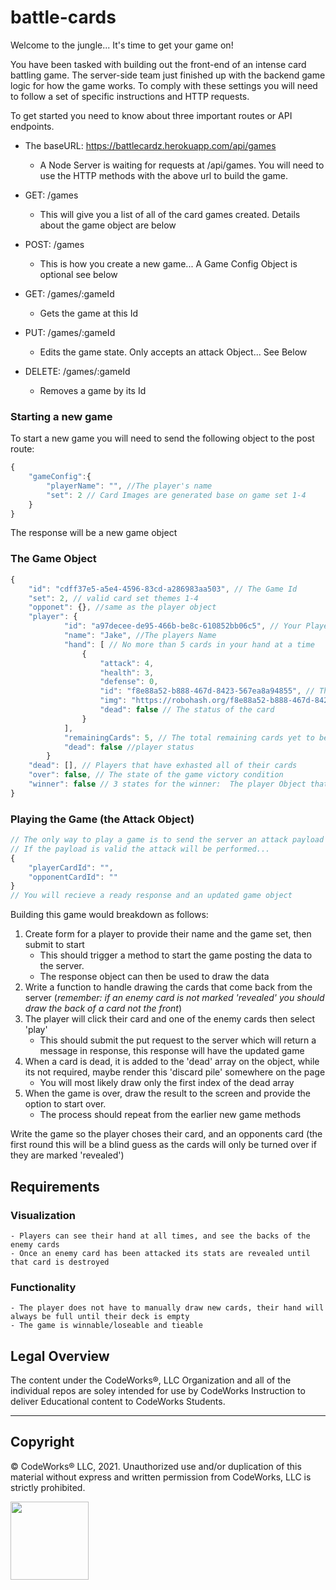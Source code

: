 # battle-cards

Welcome to the jungle... It's time to get your game on!

You have been tasked with building out the front-end of an intense card battling game. 
The server-side team just finished up with the backend game logic for how the game works. 
To comply with these settings you will need to follow a set of specific instructions and HTTP requests.

To get started you need to know about three important routes or API endpoints.

- The baseURL: https://battlecardz.herokuapp.com/api/games
	- A Node Server is waiting for requests at /api/games. You will need to use the HTTP methods with the above url to build the game.

- GET: /games
	- This will give you a list of all of the card games created. Details about the game object are below
- POST: /games
	- This is how you create a new game... A Game Config Object is optional see below
- GET: /games/:gameId
	- Gets the game at this Id
- PUT: /games/:gameId
	- Edits the game state. Only accepts an attack Object... See Below
- DELETE: /games/:gameId
	- Removes a game by its Id
	


### Starting a new game

To start a new game you will need to send the following object to the post route:
```javascript
{
	"gameConfig":{
		"playerName": "", //The player's name
		"set": 2 // Card Images are generated base on game set 1-4
	}
}
```

The response will be a new game object
	
### The Game Object
```javascript
{
	"id": "cdff37e5-a5e4-4596-83cd-a286983aa503", // The Game Id
	"set": 2, // valid card set themes 1-4 
	"opponet": {}, //same as the player object
	"player": { 
			"id": "a97decee-de95-466b-be8c-610852bb06c5", // Your Player Id
			"name": "Jake", //The players Name
			"hand": [ // No more than 5 cards in your hand at a time
				{
					"attack": 4,
					"health": 3,
					"defense": 0,
					"id": "f8e88a52-b888-467d-8423-567ea8a94855", // The cards ID
					"img": "https://robohash.org/f8e88a52-b888-467d-8423-567ea8a94855?set=set2", // An auto generated picture based on the games card set
					"dead": false // The status of the card
				}
			],
			"remainingCards": 5, // The total remaining cards yet to be drawn
			"dead": false //player status
		}
	"dead": [], // Players that have exhasted all of their cards
	"over": false, // The state of the game victory condition
	"winner": false // 3 states for the winner:  The player Object that wins || "Cats Game" || false
}
```

### Playing the Game (the Attack Object)
```javascript
// The only way to play a game is to send the server an attack payload via PUT
// If the payload is valid the attack will be performed... 
{
	"playerCardId": "",
	"opponentCardId": ""
}
// You will recieve a ready response and an updated game object
```

Building this game would breakdown as follows:
 
 1. Create form for a player to provide their name and the game set, then submit to start
	- This should trigger a method to start the game posting the data to the server.
	- The response object can then be used to draw the data
 2. Write a function to handle drawing the cards that come back from the server (*remember: if an enemy card is not marked 'revealed' you should draw the back of a card not the front*)
 3. The player will click their card and one of the enemy cards then select 'play'
 	- This should submit the put request to the server which will return a message in response, this response will have the updated game
 4. When a card is dead, it is added to the 'dead' array on the object, while its not required, maybe render this 'discard pile' somewhere on the page
 	- You will most likely draw only the first index of the dead array
 5. When the game is over, draw the result to the screen and provide the option to start over.
 	- The process should repeat from the earlier new game methods
		

Write the game so the player choses their card, and an opponents card (the first round this will be a blind guess as the cards will only be turned over if they are marked 'revealed')


## Requirements

### Visualization
	- Players can see their hand at all times, and see the backs of the enemy cards
	- Once an enemy card has been attacked its stats are revealed until that card is destroyed

### Functionality
	- The player does not have to manually draw new cards, their hand will always be full until their deck is empty
	- The game is winnable/loseable and tieable


## Legal Overview

The content under the CodeWorks®, LLC Organization and all of the individual repos are soley intended for use by CodeWorks Instruction to deliver Educational content to CodeWorks Students.

---

## Copyright

© CodeWorks® LLC, 2021. Unauthorized use and/or duplication of this material without express and written permission from CodeWorks, LLC is strictly prohibited.


<img src="
https://bcw.blob.core.windows.net/public/img/7815839041305055" width="125">
